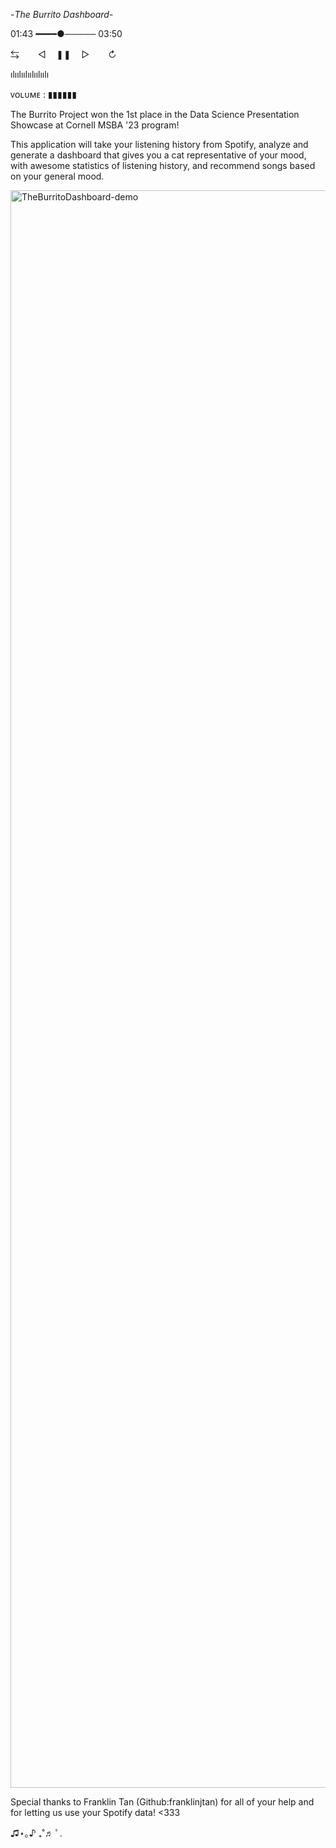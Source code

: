 -*The Burrito Dashboard*-

01:43 ━━━━●───── 03:50

⇆ㅤ ㅤ◁ㅤ ❚❚ ㅤ▷ ㅤㅤ↻﻿

ılıılıılıılıılıılı

ᴠᴏʟᴜᴍᴇ : ▮▮▮▮▮▮

The Burrito Project won the 1st place in the Data Science Presentation Showcase at Cornell MSBA '23 program!

This application will take your listening history from Spotify, analyze and generate a dashboard that gives you a cat representative of your mood, with awesome statistics of listening history, and recommend songs based on your general mood.

<img width="2556" alt="TheBurritoDashboard-demo" src="https://github.com/lphan1812/spotify-project/assets/64236288/9b224dfd-0de5-411c-b303-3fe5106bd1aa">

Special thanks to Franklin Tan (Github:franklinjtan) for all of your help and for letting us use your Spotify data! <333

♫⋆｡♪ ₊˚♬ ﾟ.

